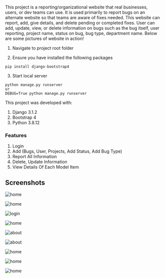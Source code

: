 This project is a reporting/organizational website that real businesses, users, or dev teams can
use. It is used primarily to report bugs on an alternate website so that teams are aware of
fixes needed. This website can report, add, give details, and delete pending or completed fixes.
User can add, update, view, or delete information on bugs such as the bug itself, user reporting,
project name, status on bug, bug type, department name. Below are some pictures of website in action!


1. Navigate to project root folder

2. Ensure you have installed the following packages
```
pip install django-bootstrap4

```

3. Start local server
```
python manage.py runserver
or
DEBUG=True python manage.py runserver
```

This project was developed with:
1. Django 3.1.2
2. Bootstrap 4
3. Python 3.8.12

### Features
1. Login
2. Add (Bugs, User, Projects, Add Status, Add Bug Type)
3. Report All Information
4. Delete, Update Information
5. View Details Of Each Model Item

## Screenshots
![home](/images/home.png)

![home](/images/home2.png)

![login](/images/about.png)

![home](/images/contact.png)

![about](/images/login.png)

![about](/images/dashboard.png)

![home](/images/bugreport.png)

![home](/images/addbug.png)

![home](/images/delete.png)
